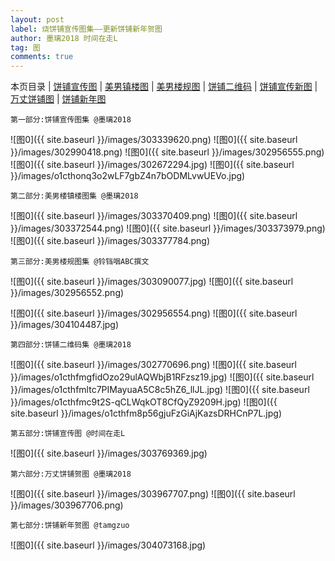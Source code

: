 ```yaml
---
layout: post
label: 烧饼铺宣传图集——更新饼铺新年贺图
author: 墨璃2018 时间在走L
tag: 图
comments: true
---
```

本页目录 \| [饼铺宣传图](#dxjja) \| [美男镇楼图](#dxjjd)  \| [美男楼规图](#dxjjc)  \| [饼铺二维码](#dxjjb)  \| [饼铺宣传新图](#dxjje) \| [万丈饼铺图](#dxjjf) \| [饼铺新年图](#dxjjg)

<a class="anchor" name="dxjja"></a>

    第一部分:饼铺宣传图集 @墨璃2018
    

![图0]({{ site.baseurl }}/images/303339620.png)
![图0]({{ site.baseurl }}/images/302990418.png)
![图0]({{ site.baseurl }}/images/302956555.png)
![图0]({{ site.baseurl }}/images/302672294.jpg)
![图0]({{ site.baseurl }}/images/o1cthonq3o2wLF7gbZ4n7bODMLvwUEVo.jpg)

<a class="anchor" name="dxjjd"></a>

    第二部分:美男楼镇楼图集 @墨璃2018

![图0]({{ site.baseurl }}/images/303370409.png)
![图0]({{ site.baseurl }}/images/303372544.png)
![图0]({{ site.baseurl }}/images/303373979.png)
![图0]({{ site.baseurl }}/images/303377784.png)


<a class="anchor" name="dxjjc"></a>

    第三部分:美男楼规图集 @铃铛咽ABC撰文
    
![图0]({{ site.baseurl }}/images/303090077.jpg)
![图0]({{ site.baseurl }}/images/302956552.png)

![图0]({{ site.baseurl }}/images/302956554.png)
![图0]({{ site.baseurl }}/images/304104487.jpg)


<a class="anchor" name="dxjjb"></a>

    第四部分:饼铺二维码集 @墨璃2018

![图0]({{ site.baseurl }}/images/302770696.png)
![图0]({{ site.baseurl }}/images/o1cthfmgfidOzo29ulAQWbjB1RFzsz19.jpg)
![图0]({{ site.baseurl }}/images/o1cthfmltc7PIMayuaA5C8c5hZ6_llJL.jpg)
![图0]({{ site.baseurl }}/images/o1cthfmc9t2S-qCLWqkOT8CfQyZ9209H.jpg)
![图0]({{ site.baseurl }}/images/o1cthfm8p56gjuFzGiAjKazsDRHCnP7L.jpg)

<a class="anchor" name="dxjje"></a>

    第五部分:饼铺宣传图 @时间在走L

![图0]({{ site.baseurl }}/images/303769369.jpg)

<a class="anchor" name="dxjjf"></a>

    第六部分:万丈饼铺贺图 @墨璃2018

![图0]({{ site.baseurl }}/images/303967707.png)
![图0]({{ site.baseurl }}/images/303967706.png)

<a class="anchor" name="dxjjg"></a>

    第七部分:饼铺新年贺图 @tamgzuo

![图0]({{ site.baseurl }}/images/304073168.jpg)